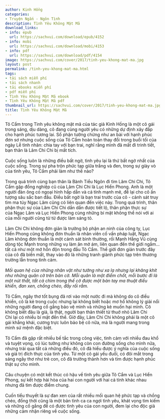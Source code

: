 ```yaml
---
author: Kinh Hồng
categories:
- Truyện Ngắn - Ngôn Tình
description: Tình Yêu Không Mật Mã
download_links:
- info: epub
  url: https://sachvui.com/download/epub/4152
- info: mobi
  url: https://sachvui.com/download/mobi/4153
- info: pdf
  url: https://sachvui.com/download/pdf/4154
image: https://sachvui.com/cover/2017/tinh-yeu-khong-mat-ma.jpg
layout: post
permalink: /tinh-yeu-khong-mat-ma.html
tags:
- tải sách miễn phí
- tải sách nhanh
- tải ebooks miễn phí
- pdf miễn phí
- Tình Yêu Không Mật Mã ebook
- Tình Yêu Không Mật Mã pdf
thumbnail_url: https://sachvui.com/cover/2017/tinh-yeu-khong-mat-ma.jpg
title: Tình Yêu Không Mật Mã
---
```


 <div class="item-desc text-justify"> <p>Tô Cẩm trong Tình yêu không mật mã của tác giả Kinh Hồng là một cô gái trong sáng, dịu dàng, cô đang cùng người yêu có những dự định xây đắp cho hạnh phúc tương lai. Số phận tưởng chừng như an bài với hạnh phúc đơn sơ nhưng cuộc sống của Tô Cẩm hoàn toàn thay đổi trong buổi tối của ngày Lễ tình nhân: chia tay với bạn trai, nghĩ rằng mình đã mất đi trinh tiết, bạn thân là Lâm Chi Chi bị mất tích.<br><br>Cuộc sống luôn là những điều bất ngờ, tình yêu lại là thứ bất ngờ nhất của cuộc sống. Trong sự pha trộn phức tạp giữa trắng và đen, trong sự giày vò của tình yêu, Tô Cẩm phải làm như thế nào?<br><br>Trong quá trình cùng bạn thân là Bành Tiểu Ngôn đi tìm Lâm Chi Chi, Tô Cẩm gặp đồng nghiệp cũ của Lâm Chi Chi là Lục Hiển Phong. Anh là một người đàn ông có ngoại hình hấp dẫn và cá tính mạnh mẽ, để lại cho cô ấn tượng sâu sắc ban đầu. Điều bất ngờ là bạn trai trước của cô - cảnh sát truy tìm ma túy Ngạc Lâm cũng có liên quan đến việc này. Trong quá trình, thân phận thực sự của Lâm Chi Chi dần dần được tiết lộ, thân phận thực sự của Ngạc Lâm và Lục Hiển Phong cùng những bí mật không thể nói với ai của mỗi người cũng từ từ được làm sáng tỏ.<br><br>Lâm Chi Chi không đơn giản là trưởng bộ phận an ninh của công ty, Lục Hiển Phong cũng không đơn thuần là nhân viên cố vấn pháp luật, Ngạc Lâm không đơn thuần là một cảnh sát bình thường, rồi Mạnh Hằng Vũ cùng dòng tộc Mạnh trong những vụ làm ăn mờ ám, liên quan đến thế giới ngầm... tất cả như một mớ hỗn độn trong đầu Tô Cẩm. Thế giới đơn giản trước đây của cô đã biến mất, thay vào đó là những tranh giành phức tạp trên thương trường lẫn trong tình cảm.<br><br><em>Mối quan hệ của những nhân vật như tưởng như xa lạ nhưng lại khăng khít như những quân cờ trên bàn cờ. Mỗi quân là một điểm chốt, mỗi bước đi là một nút thắt, tất cả chìm trong thế cờ được một bàn tay ma thuật điều khiển, đan xen, chồng chéo, đầy rối rắm.</em><br><br>Tô Cẩm, ngây thơ tốt bụng đã rơi vào một nước đi mà không do cô điều khiển, cô là kẻ trong cuộc nhưng lại không biết hoặc mơ hồ không lý giải nổi những người đang cố gắng bảo vệ mình và những kẻ muốn hại mình. Cô không biết đâu là giả, là thật, người bạn thân thiết từ thuở nhỏ Lâm Chi Chi lại có nhiều bí mật đến thế. Giờ đây, Lâm Chi Chi không phải là một cô gái khẳng khái, cương trực luôn bảo bệ cô nữa, mà là người mang trong mình sứ mệnh đặc biệt.<br><br>Tô Cẩm đã gặp rất nhiều bế tắc trong công việc, tình cảm với nhiều đau khổ và tuyệt vọng, có lúc tưởng như không còn con đường sống cho mình nữa, nhưng trải qua tất cả những điều đó, cô đã hiểu được ý nghĩa của cuộc sống và giá trị đích thực của tình yêu. Từ một cô gái yếu đuối, có đôi mắt trong sáng ngây thơ như trẻ con, cô đã trưởng thành hơn và tìm được hạnh phúc thật sự cho mình.<br><br>Câu chuyện có một kết thúc có hậu về tình yêu giữa Tô Cẩm và Lục Hiển Phong, sự kết hợp hài hòa của hai con người với hai cá tính khác nhau nhưng đã tìm được điểm chung.<br><br>Cuốn tiểu thuyết là sự đan xen của rất nhiều mối quan hệ phức tạp và chồng chéo, đồng thời cũng là một bản tình ca ca ngợi tình yêu, khát vọng tìm kiếm và những cố gắng để có được tình yêu của con người, đem lại cho độc giả những cảm nhận riêng về cuộc sống.</p> </div>